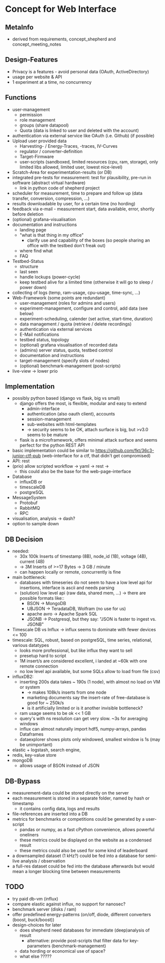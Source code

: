 # Concept for Web Interface

## MetaInfo

- derived from requirements, concept_shepherd and concept_meeting_notes

## Design-Features

- Privacy is a features - avoid personal data (OAuth, ActiveDirectory)
- usage per website & API
- 1 experiment at a time, no concurrency

## Functions

- user-management
    - permission
    - role management
    - groups (share datapool)
    - Quota (data is linked to user and deleted with the account)
- authentication via external service like OAuth (i.e. Github) (if possible)
- Upload user provided data
    - Harvesting- / Energy-Traces, -traces, IV-Curves
    - regulator / converter-definition
    - Target-Firmware
    - user-scripts (sandboxed, limited resources (cpu, ram, storage), only limited libs allowed, limited user, lowest nice-level)
- Scratch-Area for experimentation-results (or DB)
- integrated pre-tests for measurement: test for plausibility, pre-run in software (abstract virtual hardware)
    - link in python code of shepherd project
- scheduler for measurement, time to prepare and follow up (data transfer, conversion, compression, ...)
- results downloadable by user, for a certain time (no hording)
- feedback via e-mail - measurement start, data available, error, shortly before deletion
- (optional) grafana-visualisation
- documentation and instructions
    - landing page
    - "what is that thing in my office"
        - clarify use and capability of the boxes (so people sharing an office with the testbed don't freak out)
    - where find what
    - FAQ
- Testbed-Status
    - structure
    - last seen
    - handle lockups (power-cycle)
    - keep testbed alive for a limited time (otherwise it will go to sleep / power down)
- collecting of logs (temp, ram-usage, cpu-usage, time-sync, ...)
- Web-Framework (some points are redundant)
    - user-management (roles for admins and users)
    - experiment-management, configure and control, add data (see below)
    - experiment-scheduling, calender (set active, start-time, duration)
    - data management / quota (retrieve / delete recordings)
    - authentication via external services
    - E-Mail notifications
    - testbed status, topology
    - (optional) grafana visualisation of recorded data
    - (admins) server status, quota, testbed control
    - documentation and instructions
    - target-management (specify slots of nodes)
    - (optional) benchmark-management (post-scripts)
- live-view -> lower prio


## Implementation

- possibly python based (django vs flask, big vs small)
    - django offers the most, is flexible, modular and easy to extend
        - admin-interface
        - authentication (also oauth client), accounts
        - session-management
        - sub-websites with html-templates
        - -> security seems to be OK, attach surface is big, but >v3.0 seems to be mature
    - flask is a microframework, offers minimal attack surface and seems perfect for the python REST API
- basic implementation could be similar to https://github.com/fkt/36c3-junior-ctf-pub (web-interface for a ctf, that didn't get compromised)
- API: rest
- (prio) allow scripted workflow -> yaml -> rest ->
    - this could also be the base for the web-page-interface
- Database
    - influxDB or
    - timescaleDB
    - postgreSQL
- MessageSystem
    - Protobuf
    - RabbitMQ
    - RPC
- visualisation, analysis -> dash?
- option to sample down

## DB Decision

- needed:
    - 30x 100k Inserts of timestamp (8B), node_id (1B), voltage (4B), current (4B)
    - -> 3M Inserts of >=17 Bytes -> 3 GB / minute
    - can happen locally or remote, concurrently is fine
- main bottleneck:
    - databases with timeseries do not seem to have a low level api for insertions, interface is ascii and needs parsing
    - (solution) low level api (raw data, shared mem, ...) -> there are possible formats like::
        - BSON -> MongoDB
        - UBJSON -> TeradataDB, Wolfram (no use for us)
        - apache avro -> Apache Spark SQL
        - JSONB -> Postgresql, but they say: "JSON is faster to ingest vs. JSONB"
- Timescale DB vs Influx -> influx seems to dominate with fewer devices <= 100
- timescale: SQL, robust, based on postgreSQL, time series, relational, various datatypes
    - looks more professional, but like influx they want to sell
    - presetup hard to script
    - 1M insert/s are considered excellent, i landed at ~60k with one remote connection
    - no low level api available, but some SQLs allow to load from file (csv)
- influxDB2:
    - inserting 200s data takes ~ 190s (1 node), with almost no load on VM or system
        - -> makes 108k/s inserts from one node
        - marketing documents say the insert-rate of free-database is good for ~ 250k/s
        - is it artificially limited or is it another invisible bottleneck?
    - ram usage seems to be ok << 1 GB
    - query's with ns resolution can get very slow. ~3s for averaging windows
    - influx can almost naturally import hdf5, numpy-arrays, pandas Dataframes
    - dataexplorer shows plots only windowed, smallest window is 1s (may be unimportant)
- elastic + logstash, search engine,
- redis, key-value store
- mongoDB
    - allows usage of BSON instead of JSON

## DB-Bypass

- measurement-data could be stored directly on the server
- each measurement is stored in a separate folder, named by hash or timestamp
    - it contains config data, logs and results
- file-references are inserted into a DB
- metrics for benchmarks or competitions could be generated by a user-script
    - pandas or numpy, as a fast cPython convenience, allows powerful oneliners
    - these metrics could be displayed on the website as a condensed result
    - these metrics could also be used for some kind of leaderboard
- a downsampled dataset (1 kHz?) could be fed into a database for semi-live analysis / observation
- a full-res dataset could be fed into the database afterwards but would mean a longer blocking time between measurements

## TODO

- try paid db-vm (influx)
- compare elastic against influx, no support for nanosec?
- benchmark server (disks / ram)
- offer predefined energy-patterns (on/off, diode, different converters (boost, buck/boost))
- design-choices for later
    - does shepherd need databases for immediate (deep)analysis of result
        - alternative: provide post-scripts that filter data for key-parameters (benchmark-management)
    - data hording or economical use of space?
    - what else ?????
